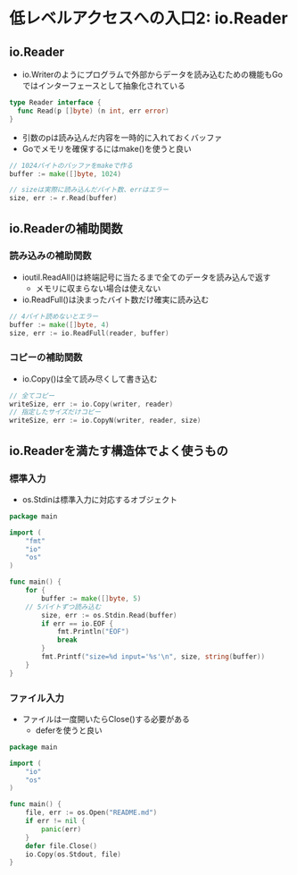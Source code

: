 # 低レベルアクセスへの入口2: io.Reader

## io.Reader
- io.Writerのようにプログラムで外部からデータを読み込むための機能もGoではインターフェースとして抽象化されている
```go
type Reader interface {
  func Read(p []byte) (n int, err error)
}
```
- 引数のpは読み込んだ内容を一時的に入れておくバッファ
- Goでメモリを確保するにはmake()を使うと良い
```go
// 1024バイトのバッファをmakeで作る
buffer := make([]byte, 1024)

// sizeは実際に読み込んだバイト数、errはエラー
size, err := r.Read(buffer)
```

## io.Readerの補助関数
### 読み込みの補助関数
- ioutil.ReadAll()は終端記号に当たるまで全てのデータを読み込んで返す
  - メモリに収まらない場合は使えない
- io.ReadFull()は決まったバイト数だけ確実に読み込む
```go
// 4バイト読めないとエラー
buffer := make([]byte, 4)
size, err := io.ReadFull(reader, buffer)
```

### コピーの補助関数
- io.Copy()は全て読み尽くして書き込む
```go
// 全てコピー
writeSize, err := io.Copy(writer, reader)
// 指定したサイズだけコピー
writeSize, err := io.CopyN(writer, reader, size)
```

## io.Readerを満たす構造体でよく使うもの
### 標準入力
- os.Stdinは標準入力に対応するオブジェクト
```go
package main

import (
	"fmt"
	"io"
	"os"
)

func main() {
	for {
		buffer := make([]byte, 5)
    // 5バイトずつ読み込む
		size, err := os.Stdin.Read(buffer)
		if err == io.EOF {
			fmt.Println("EOF")
			break
		}
		fmt.Printf("size=%d input='%s'\n", size, string(buffer))
	}
}
```

### ファイル入力
- ファイルは一度開いたらClose()する必要がある
  - deferを使うと良い
```go
package main

import (
	"io"
	"os"
)

func main() {
	file, err := os.Open("README.md")
	if err != nil {
		panic(err)
	}
	defer file.Close()
	io.Copy(os.Stdout, file)
}
```
